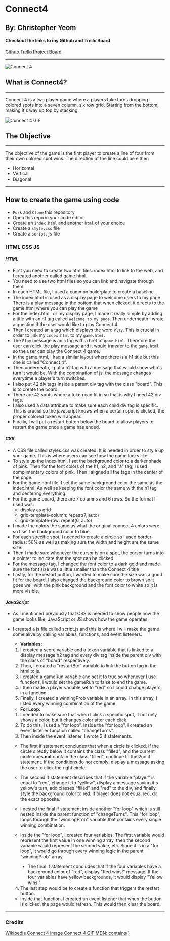 # Connect4

## By: Christopher Yeom

#### Checkout the links to my Github and Trello Board

[Github](https://github.com/Cyeom97/ConnectFour_Game)
[Trello Project Board](https://trello.com/invite/b/s9xkhMOw/f2959833df3fe380ad04f3c84578a531/christopher-yeom-connect4)

---

![Connect 4](https://encrypted-tbn0.gstatic.com/images?q=tbn:ANd9GcTGaiAwhEY1OPOR-4azXRQVLdszBRXpr10BCw&usqp=CAU)

## **What is Connect4?**

---

Connect 4 is a two player game where a players take turns dropping colored spots into a seven column, six row grid. Starting from the bottom, making it's way up top by stacking.

![Connect 4 GIF](https://user-images.githubusercontent.com/39765499/56462040-26ef7080-63b4-11e9-8f5a-7f0b4dec216d.gif)

## **The Objective**

---

The objective of the game is the first player to create a line of four from their own colored spot wins. The direction of the line could be either:

- Horizontal
- Vertical
- Diagonal

---

## **How to create the game using code**

- `Fork` and `Clone` this repository
- Open this repo in your code editor
- Create an `index.html` and another `html` of your choice
- Create a `style.css` file
- Create a `script.js` file

### HTML CSS JS

#### _HTML_

- First you need to create two html files: index.html to link to the web, and I created another called game.html.
- You need to use two html files so you can link and navigate through them.
- In each HTML file, I used a common boilerplate to create a baseline.
- The index.html is used as a display page to welcome users to my page. There is a play message in the bottom that when clicked, it directs to the game.html where you can play the game
- For the index.html, or my display page, I made it really simple by adding a title with an h1 tag called `Welcome to my page`. Then underneath I wrote a question if the user would like to play Connect 4.
- Then I created an `a` tag which displays the word `Play`. This is crucial in order to link my `index.html` to my `game.html`.
- The `Play` message is an `a` tag with a href of `game.html`. Therefore the user can click the play message and it would transfer to the `game.html` so the user can play the Connect 4 game.
- In the game.html, I had a similar layout where there is a h1 title but this one is called "Connect 4".
- Then underneath, I put a h2 tag with a message that would show who's turn it would be. With the combination of js, the message changes everytime a player's turn switches.
- I also put 42 div tags inside a parent div tag with the class "board". This is to create the board.
- There are 42 spots where a token can fit in so that is why I need 42 div tags.
- I also used a data attribute to make sure each child div tag is specific. This is crucial so the javascript knows when a certain spot is clicked, the proper colored token will appear.
- Finally, I will put a restart button below the board to allow players to restart the game once a game has ended.

#### _CSS_

- A CSS file called styles.css was created. It is needed in order to style up your game. This is where users can see how the game looks like.
- To style up the index.html, I set the background color to a darker shade of pink. Then for the font colors of the h1, h2, and "a" tag, I used complimentary colors of pink. Then I aligned all the tags in the center of the page.
- For the game.html file, I set the same background color the same as the index.html. As well as keeping the font color the same with the h1 tag and centering everything.
- For the game board, there are 7 columns and 6 rows. So the format I used was:
  - display as grid
  - grid-template-column: repeat(7, auto)
  - grid-template-row: repeat(6, auto)
- I made the colors the same as what the original connect 4 colors were so I set the background color to blue.
- For each specific spot, I needed to create a circle so I used border-radius: 50% as well as making sure the width and height are the same size.
- Then I made sure whenever the cursor is on a spot, the cursor turns into a pointer to indicate that the spot can be clicked.
- For the message tag, I changed the font color to a dark gold and made sure the font size was a little smaller than the Connect 4 title
- Lastly, for the restart button, I wanted to make sure the size was a good fit for the board. I also changed the background color to brown so it goes well with the pink background and the font color to white so it is more visible.

#### _JavaScript_

- As I mentioned previously that CSS is needed to show people how the game looks like, JavaScript or JS shows how the game operates.
- I created a js file called script.js and this is where I will make the game come alive by calling variables, functions, and event listeners.

  - **Variables:**

  1. I created a score variable and a token variable that is linked to a display message h2 tag and every div tag inside the parent div with the class of "board" respectively.
  2. Then, I created a "restartBtn" variable to link the button tag in the html to js.
  3. I created a gameRun variable and set it to true so whenever I use functions, I would set the gameRun to false to end the game.
  4. I then made a player variable set to "red" so I could change players in a function.
  5. Finally, I created a winningProb variable in an array. In this array, I listed every winning combination of the game.

  - **For Loop:**

  1.  I needed to make sure that when I click a specific spot, it not only shows a color, but it changes color after each click.
  2.  To do this, I used a "for loop". Inside the "for loop", I created an event listener function called "changeTurns".
  3.  Then inside the event listener, I wrote 3 if statements.

  - The first if statement concludes that when a circle is clicked, if the circle directly below it contains the class "filled", and the current circle does **not** contain the class "filled", continue to the 2nd if statement. If the conditions do not comply, display a message asking the user to click the right circle.
  - The second if statement describes that if the variable "player" is equal to "red", change it to "yellow", display a message saying it's yellow's turn, add classes "filled" and "red" to the div, and finally style the background color to red. If player does not equal red, do the exact opposite.
  - I nested the final if statement inside another "for loop" which is still nested inside the parent function of "changeTurns". This "for loop", loops through the "winningProb" variable that contains every single winning combination.

  - Inside the "for loop", I created four variables. The first variable would represent the first value in one winning array, then the second variable would represent the second value, etc. Since it is in a "for loop", it would go through every winning logic in the parent "winningProb" array.
    - The final if statement concludes that if the four variables have a background color of "red", display "Red wins!" message. If the four variables have yellow backgrounds, it would display "Yellow wins!".

  4.  The last step would be to create a function that triggers the restart button.

  - Inside that function, I created an event listener that when the button is clicked, the page would refresh. This would then clear the board.

---

### Credits

[Wikipedia](https://en.wikipedia.org/wiki/Connect_Four)
[Connect 4 image](https://encrypted-tbn0.gstatic.com/images?q=tbn:ANd9GcTGaiAwhEY1OPOR-4azXRQVLdszBRXpr10BCw&usqp=CAU)
[Connect 4 GIF](https://user-images.githubusercontent.com/39765499/56462040-26ef7080-63b4-11e9-8f5a-7f0b4dec216d.gif)
[MDN: contains()](https://developer.mozilla.org/en-US/docs/Web/API/DOMTokenList/contains)
